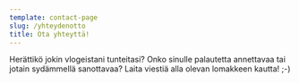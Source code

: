 ```yaml
---
template: contact-page
slug: /yhteydenotto
title: Ota yhteyttä!
---
```


Herättikö jokin vlogeistani tunteitasi? Onko sinulle palautetta annettavaa tai jotain sydämmellä sanottavaa? Laita viestiä alla olevan lomakkeen kautta! ;-)
